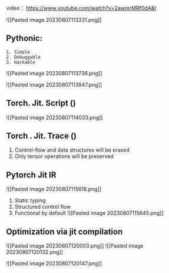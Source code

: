 
video： https://www.youtube.com/watch?v=2awmrMRf0dA&t

![[Pasted image 20230807113331.png]]
## Pythonic:
	1. Simple
	2. Debuggable
	3. Hackable

![[Pasted image 20230807113736.png]]

![[Pasted image 20230807113947.png]]
## Torch. Jit. Script ()

![[Pasted image 20230807114033.png]]
## Torch . Jit. Trace ()
1. Control-flow and data structures will be erased
2. Only tensor operations will be preserved

## Pytorch Jit IR

 ![[Pasted image 20230807115618.png]]
1. Static typing
2. Structured control flow
3. Functional by default
![[Pasted image 20230807115645.png]]

## Optimization via jit compilation

![[Pasted image 20230807120003.png]]
![[Pasted image 20230807120132.png]]

![[Pasted image 20230807120147.png]]